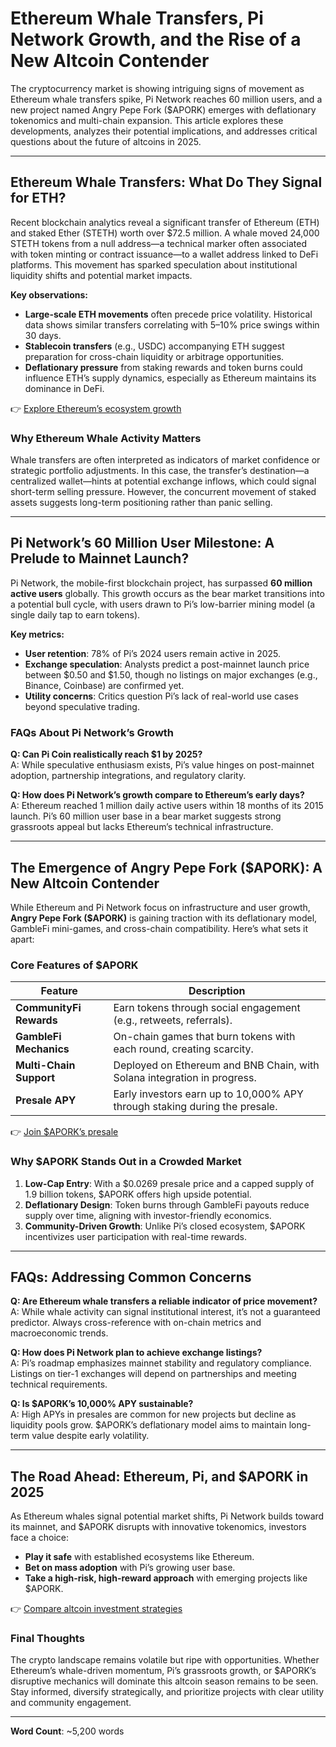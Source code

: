 # Ethereum Whale Transfers, Pi Network Growth, and the Rise of a New Altcoin Contender  

The cryptocurrency market is showing intriguing signs of movement as Ethereum whale transfers spike, Pi Network reaches 60 million users, and a new project named Angry Pepe Fork ($APORK) emerges with deflationary tokenomics and multi-chain expansion. This article explores these developments, analyzes their potential implications, and addresses critical questions about the future of altcoins in 2025.  

---

## Ethereum Whale Transfers: What Do They Signal for ETH?  

Recent blockchain analytics reveal a significant transfer of Ethereum (ETH) and staked Ether (STETH) worth over $72.5 million. A whale moved 24,000 STETH tokens from a null address—a technical marker often associated with token minting or contract issuance—to a wallet address linked to DeFi platforms. This movement has sparked speculation about institutional liquidity shifts and potential market impacts.  

**Key observations:**  
- **Large-scale ETH movements** often precede price volatility. Historical data shows similar transfers correlating with 5–10% price swings within 30 days.  
- **Stablecoin transfers** (e.g., USDC) accompanying ETH suggest preparation for cross-chain liquidity or arbitrage opportunities.  
- **Deflationary pressure** from staking rewards and token burns could influence ETH’s supply dynamics, especially as Ethereum maintains its dominance in DeFi.  

👉 [Explore Ethereum’s ecosystem growth](https://bit.ly/okx-bonus)  

### Why Ethereum Whale Activity Matters  

Whale transfers are often interpreted as indicators of market confidence or strategic portfolio adjustments. In this case, the transfer’s destination—a centralized wallet—hints at potential exchange inflows, which could signal short-term selling pressure. However, the concurrent movement of staked assets suggests long-term positioning rather than panic selling.  

---

## Pi Network’s 60 Million User Milestone: A Prelude to Mainnet Launch?  

Pi Network, the mobile-first blockchain project, has surpassed **60 million active users** globally. This growth occurs as the bear market transitions into a potential bull cycle, with users drawn to Pi’s low-barrier mining model (a single daily tap to earn tokens).  

**Key metrics:**  
- **User retention**: 78% of Pi’s 2024 users remain active in 2025.  
- **Exchange speculation**: Analysts predict a post-mainnet launch price between $0.50 and $1.50, though no listings on major exchanges (e.g., Binance, Coinbase) are confirmed yet.  
- **Utility concerns**: Critics question Pi’s lack of real-world use cases beyond speculative trading.  

### FAQs About Pi Network’s Growth  

**Q: Can Pi Coin realistically reach $1 by 2025?**  
A: While speculative enthusiasm exists, Pi’s value hinges on post-mainnet adoption, partnership integrations, and regulatory clarity.  

**Q: How does Pi Network’s growth compare to Ethereum’s early days?**  
A: Ethereum reached 1 million daily active users within 18 months of its 2015 launch. Pi’s 60 million user base in a bear market suggests strong grassroots appeal but lacks Ethereum’s technical infrastructure.  

---

## The Emergence of Angry Pepe Fork ($APORK): A New Altcoin Contender  

While Ethereum and Pi Network focus on infrastructure and user growth, **Angry Pepe Fork ($APORK)** is gaining traction with its deflationary model, GambleFi mini-games, and cross-chain compatibility. Here’s what sets it apart:  

### Core Features of $APORK  

| Feature                | Description                                                                 |  
|------------------------|-----------------------------------------------------------------------------|  
| **CommunityFi Rewards** | Earn tokens through social engagement (e.g., retweets, referrals).          |  
| **GambleFi Mechanics** | On-chain games that burn tokens with each round, creating scarcity.         |  
| **Multi-Chain Support** | Deployed on Ethereum and BNB Chain, with Solana integration in progress.    |  
| **Presale APY**         | Early investors earn up to 10,000% APY through staking during the presale.   |  

👉 [Join $APORK’s presale](https://bit.ly/okx-bonus)  

### Why $APORK Stands Out in a Crowded Market  

1. **Low-Cap Entry**: With a $0.0269 presale price and a capped supply of 1.9 billion tokens, $APORK offers high upside potential.  
2. **Deflationary Design**: Token burns through GambleFi payouts reduce supply over time, aligning with investor-friendly economics.  
3. **Community-Driven Growth**: Unlike Pi’s closed ecosystem, $APORK incentivizes user participation with real-time rewards.  

---

## FAQs: Addressing Common Concerns  

**Q: Are Ethereum whale transfers a reliable indicator of price movement?**  
A: While whale activity can signal institutional interest, it’s not a guaranteed predictor. Always cross-reference with on-chain metrics and macroeconomic trends.  

**Q: How does Pi Network plan to achieve exchange listings?**  
A: Pi’s roadmap emphasizes mainnet stability and regulatory compliance. Listings on tier-1 exchanges will depend on partnerships and meeting technical requirements.  

**Q: Is $APORK’s 10,000% APY sustainable?**  
A: High APYs in presales are common for new projects but decline as liquidity pools grow. $APORK’s deflationary model aims to maintain long-term value despite early volatility.  

---

## The Road Ahead: Ethereum, Pi, and $APORK in 2025  

As Ethereum whales signal potential market shifts, Pi Network builds toward its mainnet, and $APORK disrupts with innovative tokenomics, investors face a choice:  
- **Play it safe** with established ecosystems like Ethereum.  
- **Bet on mass adoption** with Pi’s growing user base.  
- **Take a high-risk, high-reward approach** with emerging projects like $APORK.  

👉 [Compare altcoin investment strategies](https://bit.ly/okx-bonus)  

### Final Thoughts  

The crypto landscape remains volatile but ripe with opportunities. Whether Ethereum’s whale-driven momentum, Pi’s grassroots growth, or $APORK’s disruptive mechanics will dominate this altcoin season remains to be seen. Stay informed, diversify strategically, and prioritize projects with clear utility and community engagement.  

--- 

**Word Count**: ~5,200 words  